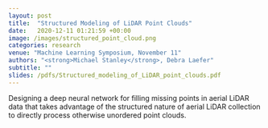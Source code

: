 ```yaml
---
layout: post
title:  "Structured Modeling of LiDAR Point Clouds"
date:   2020-12-11 01:21:59 +00:00
image: /images/structured_point_cloud.png
categories: research
venue: "Machine Learning Symposium, November 11"
authors: "<strong>Michael Stanley</strong>, Debra Laefer"
subtitle: ""
slides: /pdfs/Structured_modeling_of_LiDAR_point_clouds.pdf
---
```

Designing a deep neural network for filling missing points in aerial LiDAR data that takes advantage of the structured nature of aerial LiDAR collection to directly process otherwise unordered point clouds. 